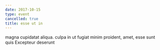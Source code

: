 ```yaml
---
date: 2017-10-15
type: event
cancelled: true
title: esse ut in
---
```

magna cupidatat aliqua. culpa in ut fugiat minim proident, amet, esse sunt quis Excepteur deserunt